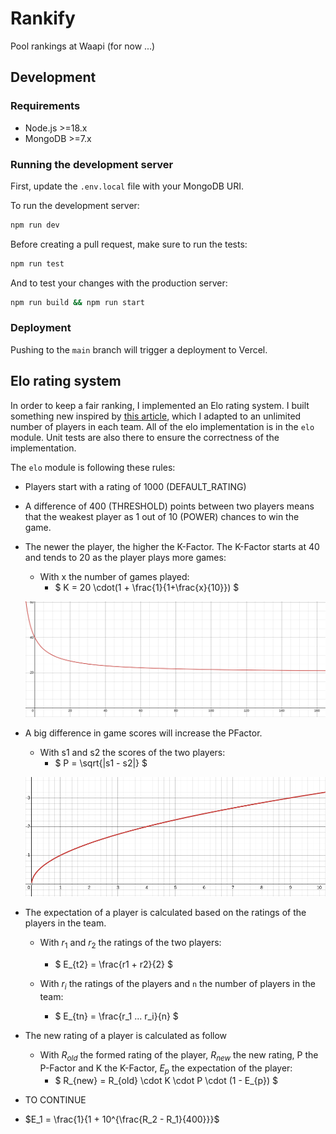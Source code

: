 # Rankify

Pool rankings at Waapi (for now ...)

## Development

### Requirements

- Node.js >=18.x
- MongoDB >=7.x

### Running the development server

First, update the `.env.local` file with your MongoDB URI.

To run the development server:

```bash
npm run dev
```

Before creating a pull request, make sure to run the tests:

```bash
npm run test
```

And to test your changes with the production server:

```bash
npm run build && npm run start
```

### Deployment

Pushing to the `main` branch will trigger a deployment to Vercel.

## Elo rating system

In order to keep a fair ranking, I implemented an Elo rating system.
I built something new inspired by [this article](https://towardsdatascience.com/developing-an-elo-based-data-driven-ranking-system-for-2v2-multiplayer-games-7689f7d42a53), which I adapted to an unlimited number of players in each team. All of the elo implementation is in the `elo` module. Unit tests are also there to ensure the correctness of the implementation.

The `elo` module is following these rules:

- Players start with a rating of 1000 (DEFAULT_RATING)

- A difference of 400 (THRESHOLD) points between two players means that the weakest player as 1 out of 10 (POWER) chances to win the game.

- The newer the player, the higher the K-Factor. The K-Factor starts at 40 and tends to 20 as the player plays more games:

  - With x the number of games played:
    - $ K = 20 \cdot(1 + \frac{1}{1+\frac{x}{10}}) $

  ![K-Factor](assets/k-factor.png)

- A big difference in game scores will increase the PFactor.

  - With s1 and s2 the scores of the two players:
    - $ P = \sqrt{|s1 - s2|} $

  ![PFactor](assets/p-factor.png)

- The expectation of a player is calculated based on the ratings of the players in the team.

  - With $r_1$ and $r_2$ the ratings of the two players:
    - $ E_{t2} = \frac{r1 + r2}{2} $

  - With $r_i$ the ratings of the players and `n` the number of players in the team:
    - $ E_{tn} = \frac{r_1 ... r_i}{n} $

- The new rating of a player is calculated as follow

  - With $R_{old}$ the formed rating of the player, $R_{new}$ the new rating, P the P-Factor and K the K-Factor, $E_p$ the expectation of the player:
    - $ R_{new} = R_{old} \cdot K \cdot P \cdot (1 - E_{p}) $

- TO CONTINUE
- $E_1 = \frac{1}{1 + 10^{\frac{R_2 - R_1}{400}}}$